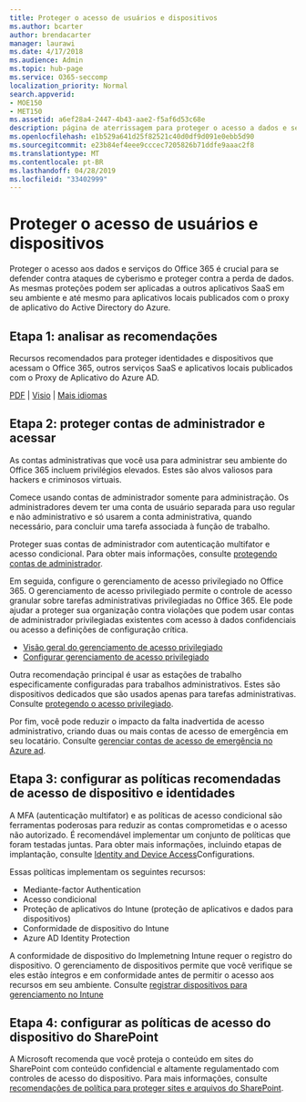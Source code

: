 ```yaml
---
title: Proteger o acesso de usuários e dispositivos
ms.author: bcarter
author: brendacarter
manager: laurawi
ms.date: 4/17/2018
ms.audience: Admin
ms.topic: hub-page
ms.service: O365-seccomp
localization_priority: Normal
search.appverid:
- MOE150
- MET150
ms.assetid: a6ef28a4-2447-4b43-aae2-f5af6d53c68e
description: página de aterrissagem para proteger o acesso a dados e serviços do O365
ms.openlocfilehash: e1b529a641d25f82521c40d0df9d091e0ebb5d90
ms.sourcegitcommit: e23b84ef4eee9cccec7205826b71ddfe9aaac2f8
ms.translationtype: MT
ms.contentlocale: pt-BR
ms.lasthandoff: 04/28/2019
ms.locfileid: "33402999"
---
```

# <a name="protect-user-and-device-access"></a>Proteger o acesso de usuários e dispositivos

Proteger o acesso aos dados e serviços do Office 365 é crucial para se defender contra ataques de cyberismo e proteger contra a perda de dados. As mesmas proteções podem ser aplicadas a outros aplicativos SaaS em seu ambiente e até mesmo para aplicativos locais publicados com o proxy de aplicativo do Active Directory do Azure.
  
## <a name="step-1-review-recommendations"></a>Etapa 1: analisar as recomendações

Recursos recomendados para proteger identidades e dispositivos que acessam o Office 365, outros serviços SaaS e aplicativos locais publicados com o Proxy de Aplicativo do Azure AD.
  
[PDF](https://go.microsoft.com/fwlink/p/?linkid=841656) | [Visio](https://go.microsoft.com/fwlink/p/?linkid=841657) | [Mais idiomas](https://www.microsoft.com/download/details.aspx?id=55032)
  
## <a name="step-2-protect-administrator-accounts-and-access"></a>Etapa 2: proteger contas de administrador e acessar
As contas administrativas que você usa para administrar seu ambiente do Office 365 incluem privilégios elevados. Estes são alvos valiosos para hackers e criminosos virtuais. 

Comece usando contas de administrador somente para administração. Os administradores devem ter uma conta de usuário separada para uso regular e não administrativo e só usarem a conta administrativa, quando necessário, para concluir uma tarefa associada à função de trabalho.

Proteger suas contas de administrador com autenticação multifator e acesso condicional. Para obter mais informações, consulte [protegendo contas de administrador](https://docs.microsoft.com/en-us/microsoft-365/enterprise/identity-access-prerequisites#protecting-administrator-accounts). 

Em seguida, configure o gerenciamento de acesso privilegiado no Office 365. O gerenciamento de acesso privilegiado permite o controle de acesso granular sobre tarefas administrativas privilegiadas no Office 365. Ele pode ajudar a proteger sua organização contra violações que podem usar contas de administrador privilegiadas existentes com acesso à dados confidenciais ou acesso a definições de configuração crítica.

- [Visão geral do gerenciamento de acesso privilegiado](privileged-access-management-overview.md)
- [Configurar gerenciamento de acesso privilegiado](privileged-access-management-configuration.md)

Outra recomendação principal é usar as estações de trabalho especificamente configuradas para trabalhos administrativos. Estes são dispositivos dedicados que são usados apenas para tarefas administrativas. Consulte [protegendo o acesso privilegiado](https://docs.microsoft.com/en-us/windows-server/identity/securing-privileged-access/securing-privileged-access).

Por fim, você pode reduzir o impacto da falta inadvertida de acesso administrativo, criando duas ou mais contas de acesso de emergência em seu locatário. Consulte [gerenciar contas de acesso de emergência no Azure ad](https://docs.microsoft.com/en-us/azure/active-directory/users-groups-roles/directory-emergency-access). 

## <a name="step-3-configure-recommended-identity-and-device-access-policies"></a>Etapa 3: configurar as políticas recomendadas de acesso de dispositivo e identidades
A MFA (autenticação multifator) e as políticas de acesso condicional são ferramentas poderosas para reduzir as contas comprometidas e o acesso não autorizado. É recomendável implementar um conjunto de políticas que foram testadas juntas. Para obter mais informações, incluindo etapas de implantação, consulte [Identity and Device Access](https://docs.microsoft.com/en-us/microsoft-365/enterprise/microsoft-365-policies-configurations)Configurations.

 Essas políticas implementam os seguintes recursos:
- Mediante-factor Authentication
- Acesso condicional
- Proteção de aplicativos do Intune (proteção de aplicativos e dados para dispositivos)
- Conformidade de dispositivo do Intune
- Azure AD Identity Protection

A conformidade de dispositivo do Implemetning Intune requer o registro do dispositivo. O gerenciamento de dispositivos permite que você verifique se eles estão íntegros e em conformidade antes de permitir o acesso aos recursos em seu ambiente. Consulte [registrar dispositivos para gerenciamento no Intune](https://docs.microsoft.com/intune-classic/deploy-use/enroll-devices-in-microsoft-intune)

## <a name="step-4-configure-sharepoint-device-access-policies"></a>Etapa 4: configurar as políticas de acesso do dispositivo do SharePoint

A Microsoft recomenda que você proteja o conteúdo em sites do SharePoint com conteúdo confidencial e altamente regulamentado com controles de acesso do dispositivo. Para mais informações, consulte [recomendações de política para proteger sites e arquivos do SharePoint](https://docs.microsoft.com/en-us/microsoft-365/enterprise/sharepoint-file-access-policies).



    

